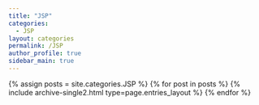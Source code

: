 ```yaml
---
title: "JSP"
categories:
  - JSP
layout: categories
permalink: /JSP
author_profile: true
sidebar_main: true
---
```



{% assign posts = site.categories.JSP %}
{% for post in posts %} {% include archive-single2.html type=page.entries_layout %} {% endfor %}
